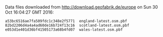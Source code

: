 Data files downloaded from http://download.geofabrik.de/europe on Sun 30 Oct 16:04:27 GMT 2016:

    a53bc6516ae7fa509fdc1c348e2f5771  england-latest.osm.pbf
    82bd2206d4a4a4ad60de16b724f13c16  scotland-latest.osm.pbf
    e053d1e401d36bf41505173a68b4fd07  wales-latest.osm.pbf
